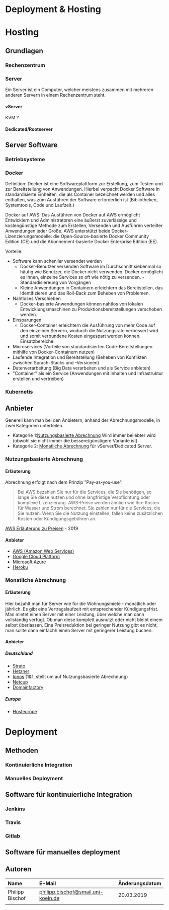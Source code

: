 # Deployment & Hosting




# Hosting

## Grundlagen

### Rechenzentrum

### Server
Ein Server ist ein Computer, welcher meistens zusammen mit mehreren anderen Servern in einem Rechenzentrum steht.

#### vServer
KVM ?


#### Dedicated/Rootserver


## Server Software

### Betriebsysteme

### Docker
Definition: Docker ist eine Softwareplattform zur Erstellung, zum Testen und zur Bereitstellung von Anwendungen. Hierbei verpackt Docker Software in standardisierte Einheiten, die als Container bezeichnet werden und alles enthalten, was zum Ausführen der Software erforderlich ist (Bibliotheken, Systemtools, Code und Laufzeit.)

Docker auf AWS: Das Ausführen von Docker auf AWS ermöglicht Entwicklern und Administratoren eine äußerst zuverlässige und kostengünstige Methode zum Erstellen, Versenden und Ausführen verteilter Anwendungen jeder Größe. AWS unterstützt beide Docker-Lizenzierungsmodelle: die Open-Source-basierte Docker Community Edition (CE) und die Abonnement-basierte Docker Enterprise Edition (EE).

Vorteile:
- Software kann schenller versendet werden 
    - Docker-Benutzer versenden Software im Durchschnitt siebenmal so häufig wie Benutzer, die Docker nicht verwenden. Docker ermöglicht       es Ihnen, einzelne Services so oft wie nötig zu versenden.
-Standardisiereung von Vorgängen
    - Kleine Anwendungen in Containern erleichtern das Bereitstellen, das Identifizieren und das Roll-Back zum Beheben von Problemen.
- Nahtloses Verschieben
    - Docker-basierte Anwendungen können nahtlos von lokalen Entwicklungsmaschinen zu Produktionsbereitstellungen verschoben werden.
- Einsparungen 
    - Docker-Container erleichtern die Ausführung von mehr Code auf den einzelnen Servern, wodurch die Nutzungsrate verbessert wird und       somit verbundene Kosten eingespart werden können.
Einsatzbereiche:
- Microservices (Vorteile von standardisierten Code-Bereitstellungen mithilfe von Docker-Containern nutzen)
- Laufende Integration und Bereitstellung (Beheben von Konflikten zwischen Sprach-Stacks und -Versionen)
- Datenverarbeitung (Big Data verarbeiten und als Service anbieten)
- "Container" als ein Service (Anwendungen mit Inhalten und Infrastruktur erstellen und vertreiben)
### Kubernetis


## Anbieter
Generell kann man bei den Anbietern, anhand der Abrechnungsmodelle, in zwei Kategorien unterteilen.
- Kategorie 1:[Nutzungsbasierte Abrechnung](README.md#Nutzungsbasierte-Abrechnung) Wird immer beliebter wird (obwohl sie nicht immer die bessere/günstigere Variante ist). 
- Kategorie 2: [Monatliche Abrechnung](README.md#Monatliche-Abrechnung) für vServer/Dedicated Server.


### Nutzungsbasierte Abrechnung
#### Erläuterung
Abrechnung erfolgt nach dem Prinzip "Pay-as-you-use".
> Bei AWS bezahlen Sie nur für die Services, die Sie benötigen, so lange Sie diese nutzen und ohne langfristige Verpflichtung oder komplexe Lizenzierung.  AWS-Preise werden ähnlich wie Ihre Kosten für Wasser und Strom berechnet.  Sie zahlen nur für die Services, die Sie nutzen. Wenn Sie die Nutzung einstellen, fallen keine zusätzlichen Kosten oder Kündigungsgebühren an.

[AWS Erläuterung zu Preisen](https://aws.amazon.com/de/pricing/) - 2019

#### Anbieter

- [AWS (Amazon Web Services)](https://aws.amazon.com/de/) 
- [Google Cloud Platform](https://cloud.google.com)
- [Microsoft Azure](https://azure.microsoft.com/de-de/)
- [Heroku](https://www.heroku.com/)
### Monatliche Abrechnung
#### Erläuterung
Hier bezahlt man für Server wie für die Wohnungsmiete - monatlich oder jährlich. 
Es gibt eine Vertragslaufzeit mit entsprechender Kündigungsfrist. 
Man mietet einen Server mit einer Leistung, über welche man dann vollständig verfügt. 
Ob man diese komplett ausnutzt oder nicht bleibt einem selbst überlassen. 
Eine Preisreduktion bei geringer Nutzung gibt es nicht, man sollte dann einfachh einen Server mit geringerer Leistung buchen.

#### Anbieter
##### Deutschland
- [Strato](https://strato.de)
- [Hetzner](https://hetzner.de)
- [Ionos](https://ionos.de) (1&1, stellt um auf Nutzungsbasierte Abrechnung)
- [Netcup](https://netcup.de)
- [Domainfactory](https://df.eu)

##### Europa
- [Hosteurope](https://hosteurope.de)

# Deployment

## Methoden

### Kontinuierliche Integration

### Manuelles Deployment

## Software für kontinuierliche Integration

### Jenkins

### Travis

### Gitlab

## Software für manuelles deployment


## Autoren

|      Name       |               E-Mail               |  Änderungsdatum  |
|:----------------|:-----------------------------------|:-----------------|
| Philipp Bischof | philipp.bischof@smail.uni-koeln.de |    20.03.2019    |
|                 |                                    |                  |
